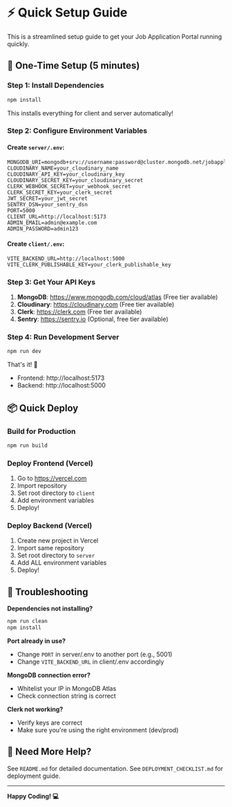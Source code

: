 # ⚡ Quick Setup Guide

This is a streamlined setup guide to get your Job Application Portal running quickly.

## 🚀 One-Time Setup (5 minutes)

### Step 1: Install Dependencies
```bash
npm install
```
This installs everything for client and server automatically!

### Step 2: Configure Environment Variables

#### Create `server/.env`:
```env
MONGODB_URI=mongodb+srv://username:password@cluster.mongodb.net/jobapplication
CLOUDINARY_NAME=your_cloudinary_name
CLOUDINARY_API_KEY=your_cloudinary_key
CLOUDINARY_SECRET_KEY=your_cloudinary_secret
CLERK_WEBHOOK_SECRET=your_webhook_secret
CLERK_SECRET_KEY=your_clerk_secret
JWT_SECRET=your_jwt_secret
SENTRY_DSN=your_sentry_dsn
PORT=5000
CLIENT_URL=http://localhost:5173
ADMIN_EMAIL=admin@example.com
ADMIN_PASSWORD=admin123
```

#### Create `client/.env`:
```env
VITE_BACKEND_URL=http://localhost:5000
VITE_CLERK_PUBLISHABLE_KEY=your_clerk_publishable_key
```

### Step 3: Get Your API Keys

1. **MongoDB**: https://www.mongodb.com/cloud/atlas (Free tier available)
2. **Cloudinary**: https://cloudinary.com (Free tier available)
3. **Clerk**: https://clerk.com (Free tier available)
4. **Sentry**: https://sentry.io (Optional, free tier available)

### Step 4: Run Development Server
```bash
npm run dev
```

That's it! 🎉

- Frontend: http://localhost:5173
- Backend: http://localhost:5000

## 📦 Quick Deploy

### Build for Production
```bash
npm run build
```

### Deploy Frontend (Vercel)
1. Go to https://vercel.com
2. Import repository
3. Set root directory to `client`
4. Add environment variables
5. Deploy!

### Deploy Backend (Vercel)
1. Create new project in Vercel
2. Import same repository
3. Set root directory to `server`
4. Add ALL environment variables
5. Deploy!

## 🐛 Troubleshooting

**Dependencies not installing?**
```bash
npm run clean
npm install
```

**Port already in use?**
- Change `PORT` in server/.env to another port (e.g., 5001)
- Change `VITE_BACKEND_URL` in client/.env accordingly

**MongoDB connection error?**
- Whitelist your IP in MongoDB Atlas
- Check connection string is correct

**Clerk not working?**
- Verify keys are correct
- Make sure you're using the right environment (dev/prod)

## 📖 Need More Help?

See `README.md` for detailed documentation.
See `DEPLOYMENT_CHECKLIST.md` for deployment guide.

---

**Happy Coding! 💻**

